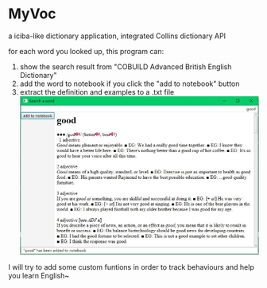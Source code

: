 # MyVoc
a iciba-like dictionary application, integrated Collins dictionary API

for each word you looked up, this program can:
1. show the search result from "COBUILD Advanced British English Dictionary"
2. add the word to notebook if you click the "add to notebook" button
3. extract the definition and examples to a .txt file
![image](https://github.com/helenawang/MyVoc/blob/master/png/make_a_search.JPG)

I will try to add some custom funtions in order to track behaviours and help you learn English~

